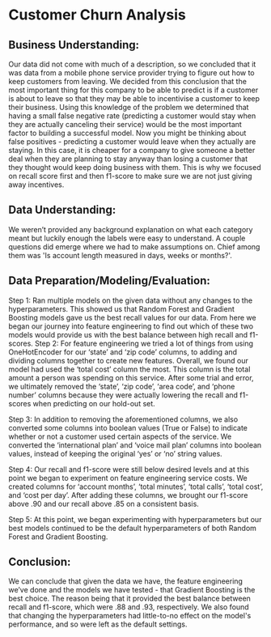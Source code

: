 # Customer Churn Analysis

## Business Understanding:
Our data did not come with much of a description, so we concluded that it was data from a mobile phone service provider trying to figure out how to keep customers from leaving. We decided from this conclusion that the most important thing for this company to be able to predict is if a customer is about to leave so that they may be able to incentivise a customer to keep their business. Using this knowledge of the problem we determined that having a small false negative rate (predicting a customer would stay when they are actually canceling their service) would be the most important factor to building a successful model. Now you might be thinking about false positives - predicting a customer would leave when they actually are staying. In this case, it is cheaper for a company to give someone a better deal when they are planning to stay anyway than losing a customer that they thought would keep doing business with them. This is why we focused on recall score first and then f1-score to make sure we are not just giving away incentives.

## Data Understanding:

We weren’t provided any background explanation on what each category meant but luckily enough the labels were easy to understand. A couple questions did emerge where we had to make assumptions on. Chief among them was 'Is account length measured in days, weeks or months?'.

## Data Preparation/Modeling/Evaluation:

Step 1: Ran multiple models on the given data without any changes to the hyperparameters. This showed us that Random Forest and Gradient Boosting models gave us the best recall values for our data. From here we began our journey into feature engineering to find out which of these two models would provide us with the best balance between high recall and f1-scores.
Step 2: For feature engineering we tried a lot of things from using OneHotEncoder for our ‘state’ and ‘zip code’ columns, to adding and dividing columns together to create new features. Overall, we found our model had used the ‘total cost’ column the most. This column is the total amount a person was spending on this service. After some trial and error, we ultimately removed the ‘state’, ‘zip code’, ‘area code’, and ‘phone number’ columns because they were actually lowering the recall and f1-scores when predicting on our hold-out set. 
 
Step 3: In addition to removing the aforementioned columns, we also converted some columns into boolean values (True or False) to indicate whether or not a customer used certain aspects of the service. We converted the ‘international plan’ and ‘voice mail plan’ columns into boolean values, instead of keeping the original ‘yes’ or ‘no’ string values. 
 
Step 4: Our recall and f1-score were still below desired levels and at this point we began to experiment on feature engineering service costs. We created columns for ‘account months’, ‘total minutes’, ‘total calls’, ‘total cost’, and ‘cost per day’. After adding these columns, we brought our f1-score above .90 and our recall above .85 on a consistent basis.
 
Step 5: At this point, we began experimenting with hyperparameters but our best models continued to be the default hyperparameters of both Random Forest and Gradient Boosting. 

## Conclusion: 

We can conclude that given the data we have, the feature engineering we’ve done and the models we have tested - that Gradient Boosting is the best choice. The reason being that it provided the best balance between recall and f1-score, which were .88 and .93, respectively. We also found that changing the hyperparameters had little-to-no effect on the model's performance, and so were left as the default settings. 
